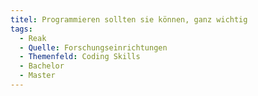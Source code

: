 ```yaml
---
titel: Programmieren sollten sie können, ganz wichtig
tags:
  - Reak
  - Quelle: Forschungseinrichtungen
  - Themenfeld: Coding Skills
  - Bachelor
  - Master
---
```

